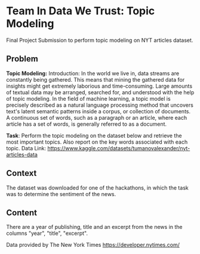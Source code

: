 # Team In Data We Trust: Topic Modeling
Final Project Submission to perform topic modeling on NYT articles dataset.

## Problem
**Topic Modeling:**
Introduction: In the world we live in, data streams are constantly being gathered. This means that mining the gathered data for insights might get extremely laborious and time-consuming. Large amounts of textual data may be arranged, searched for, and understood with the help of topic modeling. In the field of machine learning, a topic model is precisely described as a natural language processing method that uncovers text's latent semantic patterns inside a corpus, or collection of documents. A continuous set of words, such as a paragraph or an article, where each article has a set of words, is generally referred to as a document.

**Task**: Perform the topic modeling on the dataset below and retrieve the most important topics. Also report on the key words associated with each topic.
Data Link: https://www.kaggle.com/datasets/tumanovalexander/nyt-articles-data

## Context
The dataset was downloaded for one of the hackathons, in which the task was to determine the sentiment of the news.

## Content
There are a year of publishing, title and an excerpt from the news in the columns "year", "title", "excerpt".

Data provided by The New York Times https://developer.nytimes.com/
